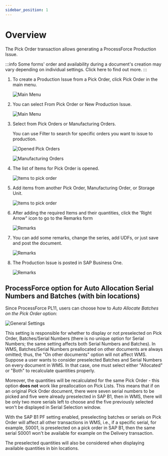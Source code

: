 ```yaml
---
sidebar_position: 1
---
```


# Overview

The Pick Order transaction allows generating a ProcessForce Production Issue.

:::info
Some forms' order and availability during a document's creation may vary depending on individual settings. Click here to find out more.
:::

1. To create a Production Issue from a Pick Order, click Pick Order in the main menu.

    ![Main Menu](./media/PickOrder.webp)
2. You can select From Pick Order or New Production Issue.

    ![Main Menu](./media/IssuesToProduction.webp)
3. Select from Pick Orders or Manufacturing Orders.

    You can use Filter to search for specific orders you want to issue to production.

    ![Opened Pick Orders](./media/OpenedPickOrders.webp)

    ![Manufacturing Orders](./media/ManufacturingOrder.webp)
4. The list of Items for Pick Order is opened.

    ![Items to pick order](./media/ItemsToPickOrder.webp)
5. Add items from another Pick Order, Manufacturing Order, or Storage Unit.

    ![Items to pick order](./media/ItemsToPickOrder_add.webp)
6. After adding the required Items and their quantities, click the 'Right Arrow" icon to go to the Remarks form

    ![Remarks](./media/Remarks.webp)
7. You can add some remarks, change the series, add UDFs, or just save and post the document.

    ![Remarks](./media/ProductionIssue12.webp)
8. The Production Issue is posted in SAP Business One.

    ![Remarks](./media/GoodsIssue.webp)

## ProcessForce option for Auto Allocation Serial Numbers and Batches (with bin locations)

Since ProcessForce PL11, users can choose how to _Auto Allocate Batches on the Pick Order_ option:

![General Settings](./media/General%20Settings%20option.webp)

This setting is responsible for whether to display or not preselected on Pick Order, Batches/Serial Numbers (there is no unique option for Serial Numbers; the same setting affects both Serial Numbers and Batches).
In WMS, Batches/Serial Numbers preallocated on other documents are always omitted; thus, the "On other documents" option will not affect WMS. Suppose a user wants to consider preselected Batches and Serial Numbers on every document in WMS. In that case, one must select either "Allocated" or "Both" to recalculate quantities properly.

Moreover, the quantities will be recalculated for the same Pick Order - this option **does not** work like preallocation on Pick Lists.
This means that if on an original Pick Order document, there were seven serial numbers to be picked and five were already preselected in SAP B1, then in WMS, there will be only two more serials left to choose and the five previously selected won't be displayed in Serial Selection window.

With the SAP B1 PF setting enabled, preselecting batches or serials on Pick Order will affect all other transactions in WMS, i.e., if a specific serial, for example, S0001, is preselected on a pick order in SAP B1, then the same serial S0001 won't be available for example on the Delivery transaction.

The preselected quantities will also be considered when displaying available quantities in bin locations.

